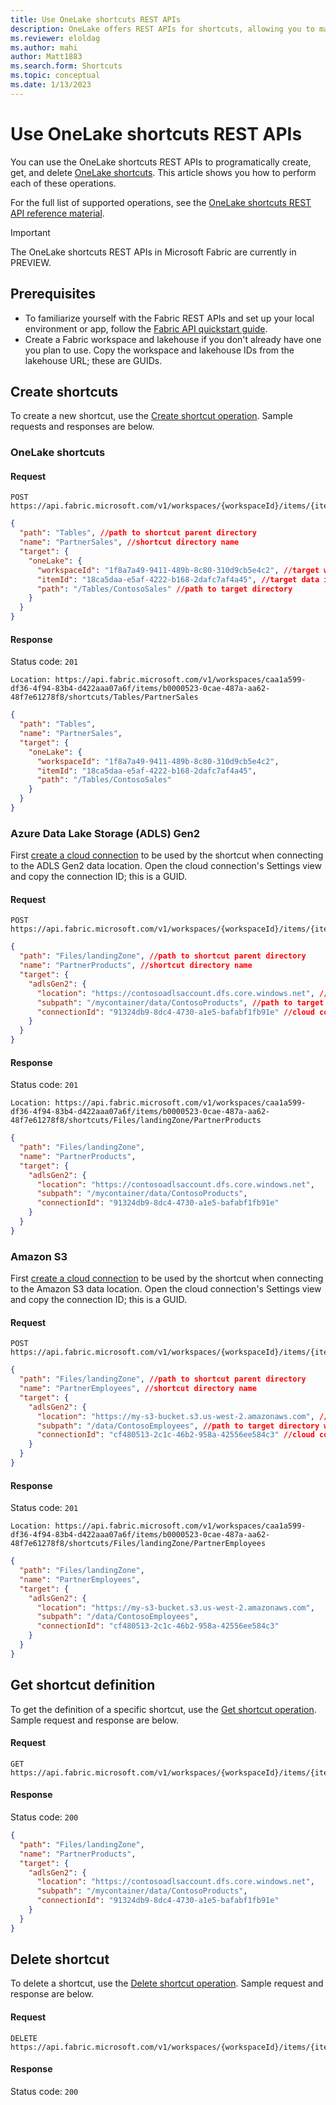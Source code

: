```yaml
---
title: Use OneLake shortcuts REST APIs
description: OneLake offers REST APIs for shortcuts, allowing you to manage shortcut definitions within OneLake. Learn how to use these REST APIs.
ms.reviewer: eloldag
ms.author: mahi
author: Matt1883
ms.search.form: Shortcuts
ms.topic: conceptual
ms.date: 1/13/2023
---
```


# Use OneLake shortcuts REST APIs

You can use the OneLake shortcuts REST APIs to programatically create, get, and delete [OneLake shortcuts](onelake-shortcuts.md). This article shows you how to perform each of these operations.

For the full list of supported operations, see the [OneLake shortcuts REST API reference material](/rest/api/fabric/core/onelake-shortcuts).

> [!IMPORTANT]
> The OneLake shortcuts REST APIs in Microsoft Fabric are currently in PREVIEW.

## Prerequisites

* To familiarize yourself with the Fabric REST APIs and set up your local environment or app, follow the [Fabric API quickstart guide](/rest/api/fabric/articles/get-started/fabric-api-quickstart).  
* Create a Fabric workspace and lakehouse if you don't already have one you plan to use. Copy the workspace and lakehouse IDs from the lakehouse URL; these are GUIDs.

## Create shortcuts

To create a new shortcut, use the [Create shortcut operation](/rest/api/fabric/core/onelake-shortcuts/create-shortcut). Sample requests and responses are below.

### OneLake shortcuts

#### Request

```http
POST https://api.fabric.microsoft.com/v1/workspaces/{workspaceId}/items/{itemId}/shortcuts
```

```json
{
  "path": "Tables", //path to shortcut parent directory
  "name": "PartnerSales", //shortcut directory name
  "target": {
    "oneLake": {
      "workspaceId": "1f8a7a49-9411-489b-8c80-310d9cb5e4c2", //target workspace ID
      "itemId": "18ca5daa-e5af-4222-b168-2dafc7af4a45", //target data item ID (e.g., a lakehouse)
      "path": "/Tables/ContosoSales" //path to target directory
    }
  }
}
```

#### Response

Status code: `201`

```http
Location: https://api.fabric.microsoft.com/v1/workspaces/caa1a599-df36-4f94-83b4-d422aaa07a6f/items/b0000523-0cae-487a-aa62-48f7e61278f8/shortcuts/Tables/PartnerSales
```

```json
{
  "path": "Tables",
  "name": "PartnerSales",
  "target": {
    "oneLake": {
      "workspaceId": "1f8a7a49-9411-489b-8c80-310d9cb5e4c2",
      "itemId": "18ca5daa-e5af-4222-b168-2dafc7af4a45",
      "path": "/Tables/ContosoSales"
    }
  }
}
```

### Azure Data Lake Storage (ADLS) Gen2

First [create a cloud connection](../data-factory/data-source-management.md#add-a-data-source) to be used by the shortcut when connecting to the ADLS Gen2 data location. Open the cloud connection's Settings view and copy the connection ID; this is a GUID.

#### Request

```http
POST https://api.fabric.microsoft.com/v1/workspaces/{workspaceId}/items/{itemId}/shortcuts
```

```json
{
  "path": "Files/landingZone", //path to shortcut parent directory
  "name": "PartnerProducts", //shortcut directory name
  "target": {
    "adlsGen2": {
      "location": "https://contosoadlsaccount.dfs.core.windows.net", //ADLS Gen2 account endpoint
      "subpath": "/mycontainer/data/ContosoProducts", //path to target directory (including container)
      "connectionId": "91324db9-8dc4-4730-a1e5-bafabf1fb91e" //cloud connection ID for the ADLS Gen2 account with the same location
    }
  }
}
```

#### Response

Status code: `201`

```http
Location: https://api.fabric.microsoft.com/v1/workspaces/caa1a599-df36-4f94-83b4-d422aaa07a6f/items/b0000523-0cae-487a-aa62-48f7e61278f8/shortcuts/Files/landingZone/PartnerProducts
```

```json
{
  "path": "Files/landingZone",
  "name": "PartnerProducts",
  "target": {
    "adlsGen2": {
      "location": "https://contosoadlsaccount.dfs.core.windows.net",
      "subpath": "/mycontainer/data/ContosoProducts",
      "connectionId": "91324db9-8dc4-4730-a1e5-bafabf1fb91e"
    }
  }
}
```

### Amazon S3

First [create a cloud connection](../data-factory/data-source-management.md#add-a-data-source) to be used by the shortcut when connecting to the Amazon S3 data location. Open the cloud connection's Settings view and copy the connection ID; this is a GUID.

#### Request

```http
POST https://api.fabric.microsoft.com/v1/workspaces/{workspaceId}/items/{itemId}/shortcuts
```

```json
{
  "path": "Files/landingZone", //path to shortcut parent directory
  "name": "PartnerEmployees", //shortcut directory name
  "target": {
    "adlsGen2": {
      "location": "https://my-s3-bucket.s3.us-west-2.amazonaws.com", //Amazon AWS S3 bucket endpoint (virtual hosted style)
      "subpath": "/data/ContosoEmployees", //path to target directory within bucket
      "connectionId": "cf480513-2c1c-46b2-958a-42556ee584c3" //cloud connection ID for the Amazon S3 bucket with the same location
    }
  }
}
```

#### Response

Status code: `201`

```http
Location: https://api.fabric.microsoft.com/v1/workspaces/caa1a599-df36-4f94-83b4-d422aaa07a6f/items/b0000523-0cae-487a-aa62-48f7e61278f8/shortcuts/Files/landingZone/PartnerEmployees
```

```json
{
  "path": "Files/landingZone",
  "name": "PartnerEmployees",
  "target": {
    "adlsGen2": {
      "location": "https://my-s3-bucket.s3.us-west-2.amazonaws.com",
      "subpath": "/data/ContosoEmployees",
      "connectionId": "cf480513-2c1c-46b2-958a-42556ee584c3"
    }
  }
}
```

## Get shortcut definition

To get the definition of a specific shortcut, use the [Get shortcut operation](/rest/api/fabric/core/onelake-shortcuts/get-shortcut). Sample request and response are below.

#### Request

```http
GET https://api.fabric.microsoft.com/v1/workspaces/{workspaceId}/items/{itemId}/shortcuts/{shortcutPath}/{shortcutName}
```

#### Response

Status code: `200`

```json
{
  "path": "Files/landingZone",
  "name": "PartnerProducts",
  "target": {
    "adlsGen2": {
      "location": "https://contosoadlsaccount.dfs.core.windows.net",
      "subpath": "/mycontainer/data/ContosoProducts",
      "connectionId": "91324db9-8dc4-4730-a1e5-bafabf1fb91e"
    }
  }
}
```

## Delete shortcut

To delete a shortcut, use the [Delete shortcut operation](/rest/api/fabric/core/onelake-shortcuts/create-shortcut). Sample request and response are below.

#### Request

```http
DELETE https://api.fabric.microsoft.com/v1/workspaces/{workspaceId}/items/{itemId}/shortcuts/{shortcutPath}/{shortcutName}
```

#### Response

Status code: `200`